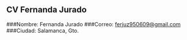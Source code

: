 ## CV Fernanda Jurado

###Nombre: Fernanda Jurado
###Correo: ferjuz950609@gmail.com
###Ciudad: Salamanca, Gto.